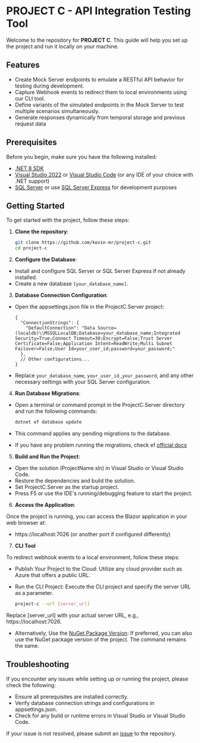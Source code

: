# PROJECT C - API Integration Testing Tool

Welcome to the repository for **PROJECT C**. This guide will help you set up the project and run it locally on your machine.

## Features

- Create Mock Server endpoints to emulate a RESTful API behavior for testing during development.
- Capture Webhook events to redirect them to local environments using our CLI tool.
- Define variants of the simulated endpoints in the Mock Server to test multiple scenarios simultaneously.
- Generate responses dynamically from temporal storage and previous request data 

## Prerequisites

Before you begin, make sure you have the following installed:

- [.NET 8 SDK](https://dotnet.microsoft.com/en-us/download/dotnet/8.0)
- [Visual Studio 2022](https://visualstudio.microsoft.com/downloads/) or [Visual Studio Code](https://code.visualstudio.com/) (or any IDE of your choice with .NET support)
- [SQL Server](https://www.microsoft.com/en-us/sql-server/sql-server-downloads) or use [SQL Server Express](https://www.microsoft.com/en-us/sql-server/sql-server-downloads) for development purposes

## Getting Started

To get started with the project, follow these steps:

1. **Clone the repository**:

   ```bash
   git clone https://github.com/kevin-mr/project-c.git
   cd project-c

2. **Configure the Database**:

- Install and configure SQL Server or SQL Server Express if not already installed.
- Create a new database `[your_database_name]`.

3. **Database Connection Configuration**:

- Open the appsettings.json file in the ProjectC.Server project:
  ```
  {
    "ConnectionStrings": {
      "DefaultConnection": "Data Source=(localdb)\\MSSQLLocalDB;Database=your_database_name;Integrated Security=True;Connect Timeout=30;Encrypt=False;Trust Server Certificate=False;Application Intent=ReadWrite;Multi Subnet Failover=False;User Id=your_user_id;password=your_password;"
    },
    // Other configurations...
  }
  ```
- Replace `your_database_name`, `your_user_id` ,`your_password`, and any other necessary settings with your SQL Server configuration.

4. **Run Database Migrations**:

- Open a terminal or command prompt in the ProjectC.Server directory and run the following commands:

  ```bash
  dotnet ef database update

- This command applies any pending migrations to the database.
- If you have any problem running the migrations, check ef [official docs](https://learn.microsoft.com/en-us/ef/core/cli/dotnet)

5. **Build and Run the Project**:

- Open the solution (ProjectName.sln) in Visual Studio or Visual Studio Code.
- Restore the dependencies and build the solution.
- Set ProjectC.Server as the startup project.
- Press F5 or use the IDE's running/debugging feature to start the project.

6. **Access the Application**:

Once the project is running, you can access the Blazor application in your web browser at:

- https://localhost:7026 (or another port if configured differently)

7. **CLI Tool**

To redirect webhook events to a local environment, follow these steps:

- Publish Your Project to the Cloud: Utilize any cloud provider such as Azure that offers a public URL.

- Run the CLI Project: Execute the CLI project and specify the server URL as a parameter.

  ```bash
  project-c --url [server_url]

Replace [server_url] with your actual server URL, e.g., https://localhost:7026.

- Alternatively, Use the [NuGet Package Version](https://www.nuget.org/packages/ProjectC.CLI/): If preferred,
you can also use the NuGet package version of the project. The command remains the same.

## Troubleshooting

If you encounter any issues while setting up or running the project, please check the following:

- Ensure all prerequisites are installed correctly.
- Verify database connection strings and configurations in appsettings.json.
- Check for any build or runtime errors in Visual Studio or Visual Studio Code.

If your issue is not resolved, please submit an [issue](https://github.com/kevin-mr/project-c/issues/new/choose) to the repository.
